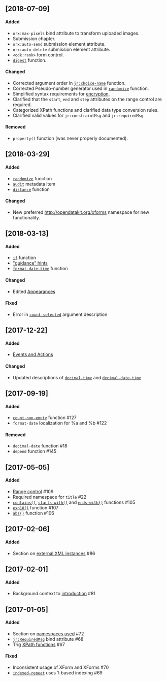 

[2018-07-09]
--------------------
#### Added
- `orx:max-pixels` bind attribute to transform uploaded images.
- Submission chapter.
- `orx:auto-send` submission element attribute.
- `orx:auto-delete` submission element attribute.
- `<odk:rank>` form control.
- [`digest`](https://opendatakit.github.io/xforms-spec/#fn:digest) function.

#### Changed
- Corrected argument order in [`jr:choice-name`](https://opendatakit.github.io/xforms-spec/#fn:jr:choice-name) function.
- Corrected Pseudo-number generator used in [`randomize`](https://opendatakit.github.io/xforms-spec/#fn:randomize) function.
- Simplified syntax requirements for [encryption](https://opendatakit.github.io/xforms-spec/#encryption).
- Clarified that the `start`, `end` and `step` attributes on the range control are required.
- Categorized XPath functions and clarified data type conversion rules.
- Clarified valid values for `jr:constraintMsg` and `jr:requiredMsg`.

#### Removed
- `property()` function (was never properly documented).

[2018-03-29]
--------------------
#### Added
* [`randomize`](https://opendatakit.github.io/xforms-spec/#fn:randomize) function
* [`audit`](https://opendatakit.github.io/xforms-spec/#metadata) metadata item
* [`distance`](https://opendatakit.github.io/xforms-spec/#fn:distance) function

#### Changed
* New preferred http://opendatakit.org/xforms namespace for new functionality.

[2018-03-13]
--------------------
#### Added
* [`if`](https://opendatakit.github.io/xforms-spec/#fn:if) function
* ["guidance" hints](https://opendatakit.github.io/xforms-spec/#languages)
* [`format-date-time`](https://opendatakit.github.io/xforms-spec/#fn:format-date-time) function

#### Changed
* Edited [Appearances](https://opendatakit.github.io/xforms-spec/#appearances)

#### Fixed
* Error in [`count-selected`](https://opendatakit.github.io/xforms-spec/#fn:count-selected) argument description

[2017-12-22]
--------------------
#### Added
* [Events and Actions](https://opendatakit.github.io/xforms-spec/#events-and-actions)

#### Changed
* Updated descriptions of [`decimal-time`](https://opendatakit.github.io/xforms-spec/#fn:decimal-time) and [`decimal-date-time`](https://opendatakit.github.io/xforms-spec/#fn:decimal-date-time)

[2017-09-19]
--------------------
#### Added
* [`count-non-empty`](https://opendatakit.github.io/xforms-spec/#fn:count-non-empty) function #127
* `format-date` localization for %a and %b #122

#### Removed
* `decimal-date` function #18
* `depend` function #145

[2017-05-05]
--------------------
#### Added
* [Range control](https://opendatakit.github.io/xforms-spec/#body-elements) #109
* Required namespace for `title` #22
* [`contains()`](https://opendatakit.github.io/xforms-spec/#fn:contains), [`starts-with()`](https://opendatakit.github.io/xforms-spec/#fn:starts-with) and [`ends-with()`](https://opendatakit.github.io/xforms-spec/#fn:ends-with) functions #105
* [`exp10()`](https://opendatakit.github.io/xforms-spec/#fn:exp10) function #107
* [`abs()`](https://opendatakit.github.io/xforms-spec/#fn:abs) function #106


[2017-02-06]
--------------------
#### Added
* Section on [external XML instances](http://opendatakit.github.io/xforms-spec/#secondary-instances---external) #86

[2017-02-01]
--------------------
#### Added
* Background context to [introduction](http://opendatakit.github.io/xforms-spec/#introduction) #81

[2017-01-05]
--------------------
#### Added
* Section on [namespaces used](http://opendatakit.github.io/xforms-spec/#namespaces) #72
* [`jr:RequiredMsg`](http://opendatakit.github.io/xforms-spec/#bind-attributes) bind attribute #68
* Trig [XPath functions](http://opendatakit.github.io/xforms-spec/#xpath-functions) #67

#### Fixed
* Inconsistent usage of XForm and XForms #70
* [`indexed-repeat`](http://opendatakit.github.io/xforms-spec/#xpath-functions) uses 1-based indexing #69

